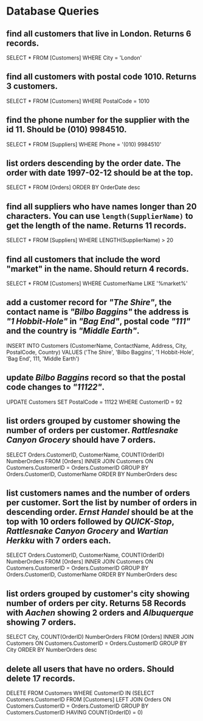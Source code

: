 # Database Queries

## find all customers that live in London. Returns 6 records.
SELECT * FROM [Customers] WHERE City = 'London'

## find all customers with postal code 1010. Returns 3 customers.
SELECT * FROM [Customers] WHERE PostalCode = 1010

## find the phone number for the supplier with the id 11. Should be (010) 9984510.
SELECT * FROM [Suppliers] WHERE Phone = '(010) 9984510'

## list orders descending by the order date. The order with date 1997-02-12 should be at the top.
SELECT * FROM [Orders] ORDER BY OrderDate desc

## find all suppliers who have names longer than 20 characters. You can use `length(SupplierName)` to get the length of the name. Returns 11 records.
SELECT * FROM [Suppliers] WHERE LENGTH(SupplierName) > 20

## find all customers that include the word "market" in the name. Should return 4 records.
SELECT * FROM [Customers] WHERE CustomerName LIKE '%market%'

## add a customer record for _"The Shire"_, the contact name is _"Bilbo Baggins"_ the address is _"1 Hobbit-Hole"_ in _"Bag End"_, postal code _"111"_ and the country is _"Middle Earth"_.
INSERT INTO Customers (CustomerName, ContactName, Address, City, PostalCode, Country)
VALUES ('The Shire', 'Bilbo Baggins', '1 Hobbit-Hole', 'Bag End', 111, 'Middle Earth')

## update _Bilbo Baggins_ record so that the postal code changes to _"11122"_.
UPDATE Customers
SET PostalCode = 11122
WHERE CustomerID = 92

## list orders grouped by customer showing the number of orders per customer. _Rattlesnake Canyon Grocery_ should have 7 orders.
SELECT Orders.CustomerID, CustomerName, COUNT(OrderID) NumberOrders 
FROM [Orders]
INNER JOIN Customers
ON Customers.CustomerID = Orders.CustomerID
GROUP BY Orders.CustomerID, CustomerName
ORDER BY NumberOrders desc

## list customers names and the number of orders per customer. Sort the list by number of orders in descending order. _Ernst Handel_ should be at the top with 10 orders followed by _QUICK-Stop_, _Rattlesnake Canyon Grocery_ and _Wartian Herkku_ with 7 orders each.
SELECT Orders.CustomerID, CustomerName, COUNT(OrderID) NumberOrders 
FROM [Orders]
INNER JOIN Customers
ON Customers.CustomerID = Orders.CustomerID
GROUP BY Orders.CustomerID, CustomerName
ORDER BY NumberOrders desc

## list orders grouped by customer's city showing number of orders per city. Returns 58 Records with _Aachen_ showing 2 orders and _Albuquerque_ showing 7 orders.
SELECT City, COUNT(OrderID) NumberOrders 
FROM [Orders]
INNER JOIN Customers
ON Customers.CustomerID = Orders.CustomerID
GROUP BY City
ORDER BY NumberOrders desc

## delete all users that have no orders. Should delete 17 records.
DELETE FROM Customers
WHERE CustomerID IN
(SELECT Customers.CustomerID
FROM [Customers]
LEFT JOIN Orders
ON Customers.CustomerID = Orders.CustomerID
GROUP BY Customers.CustomerID
HAVING COUNT(OrderID) = 0)